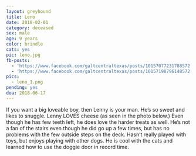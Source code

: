 ```yaml
---
layout: greyhound
title: Leno
date: 2018-02-01
category: deceased
sex: male
age: 9 years
color: brindle
cats: yes
pic: leno.jpg
fb-posts:
  - 'https://www.facebook.com/galtcentraltexas/posts/10157077231788572:0'
  - 'https://www.facebook.com/galtcentraltexas/posts/10157198796148572:0'
pics:
  - leno_1.png
pending: yes
doa: 2018-06-17
---
```


If you want a big loveable boy, then Lenny is your man. He’s so sweet and likes to snuggle.
Lenny LOVES cheese (as seen in the photo below.)  Even though he has few teeth left, he does
love the harder treats as well.   He’s not a fan of the stairs even though he did go up a few
times, but has no problems with the few outside steps on the deck.  Hasn’t really played with
toys, but enjoys playing with other dogs.  He is cool with the cats and learned how to use the
doggie door in record time.
